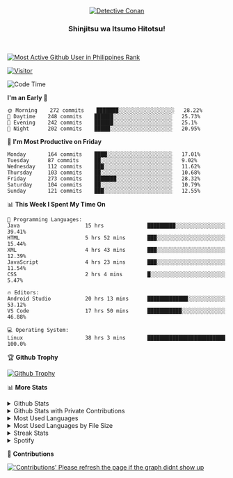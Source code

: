 <p align="center">
<a href="https://mrepol742.github.io">
  <img alt="Detective Conan" src="https://mrepol742-gif-randomizer.vercel.app/api" /> 
  </a> 
  <h3 align="center">Shinjitsu wa Itsumo Hitotsu!</h3>
</p>
<br>

 
[![Most Active Github User in Philippines Rank](https://enibdhv97zm33sz.m.pipedream.net)](https://mrepol742.github.io)

[![Visitor](https://visitor-badge.glitch.me/badge?page_id=mrepol742)](https:/mrepol742.github.io)

[comment]: <> (This is a automated generated Data from github action workflow)
[comment]: <> (START OF GENERATED DATA)

<!--START_SECTION:waka-->
![Code Time](http://img.shields.io/badge/Code%20Time-402%20hrs%2025%20mins-blue)

**I'm an Early 🐤** 

```text
🌞 Morning    272 commits    ███████░░░░░░░░░░░░░░░░░░   28.22% 
🌆 Daytime    248 commits    ██████░░░░░░░░░░░░░░░░░░░   25.73% 
🌃 Evening    242 commits    ██████░░░░░░░░░░░░░░░░░░░   25.1% 
🌙 Night      202 commits    █████░░░░░░░░░░░░░░░░░░░░   20.95%

```
📅 **I'm Most Productive on Friday** 

```text
Monday       164 commits    ████░░░░░░░░░░░░░░░░░░░░░   17.01% 
Tuesday      87 commits     ██░░░░░░░░░░░░░░░░░░░░░░░   9.02% 
Wednesday    112 commits    ███░░░░░░░░░░░░░░░░░░░░░░   11.62% 
Thursday     103 commits    ██░░░░░░░░░░░░░░░░░░░░░░░   10.68% 
Friday       273 commits    ███████░░░░░░░░░░░░░░░░░░   28.32% 
Saturday     104 commits    ██░░░░░░░░░░░░░░░░░░░░░░░   10.79% 
Sunday       121 commits    ███░░░░░░░░░░░░░░░░░░░░░░   12.55%

```


📊 **This Week I Spent My Time On** 

```text
💬 Programming Languages: 
Java                     15 hrs              █████████░░░░░░░░░░░░░░░░   39.41% 
HTML                     5 hrs 52 mins       ███░░░░░░░░░░░░░░░░░░░░░░   15.44% 
XML                      4 hrs 43 mins       ███░░░░░░░░░░░░░░░░░░░░░░   12.39% 
JavaScript               4 hrs 23 mins       ███░░░░░░░░░░░░░░░░░░░░░░   11.54% 
CSS                      2 hrs 4 mins        █░░░░░░░░░░░░░░░░░░░░░░░░   5.47%

🔥 Editors: 
Android Studio           20 hrs 13 mins      █████████████░░░░░░░░░░░░   53.12% 
VS Code                  17 hrs 50 mins      ███████████░░░░░░░░░░░░░░   46.88%

💻 Operating System: 
Linux                    38 hrs 3 mins       █████████████████████████   100.0%

```


<!--END_SECTION:waka-->

[comment]: <> (END OF GENERATED DATA)

<p>

🏆 **Github Trophy**
  
<a href="https://mrepol742.github.io">
<img alt="Github Trophy" src="https://github-profile-trophy.vercel.app/?username=mrepol742&theme=gruvbox">
</a>
</p>

<p>

📊 **More Stats**
  
<details>
  <summary>Github Stats</summary>
  <br>
  <a href="https://mrepol742.github.io">
  <img alt="Github Stats" src="https://github-readme-stats.vercel.app/api?username=mrepol742&show_icons=true&count_private=true&theme=gruvbox">
</a>  
  
</details> 
  
  <details>
  <summary>Github Stats with Private Contributions</summary>
  <br>
 <a href="https://mrepol742.github.io">
<img alt="Github Stats with Private Contributions" src="https://mrepol742.github.io/github-stats/generated/overview.svg">
</a>
</details>
  
<details>
  <summary>Most Used Languages</summary>
  <br>
 <a href="https://mrepol742.github.io">
<img alt="Most Used Languages" src="https://github-readme-stats.vercel.app/api/top-langs/?username=mrepol742&layout=compact&include_all_commits=true&&count_private=true&langs_count=20&theme=gruvbox">
</a>
</details>

 <details>
  <summary>Most Used Languages by File Size</summary>
  <br>
 <a href="https://mrepol742.github.io">
<img alt="Most Used Languages by File Size" src="https://mrepol742.github.io/github-stats/generated/languages.svg">
</a>
</details>

<details>
  <summary>Streak Stats</summary>
  <br>
<a href="https://mrepol742.github.io">
<img alt="'Streak Stats' Please refresh the page if the stats didnt show up" src="https://mrepol742-streak-stats.herokuapp.com/?user=mrepol742&theme=gruvbox">
</a>
</p>
</details>
<details>
  <summary>Spotify</summary>
  <br>
<a href="https://mrepol742.github.io">
<img alt="Spotify" src="https://spotify-recently-played-readme.vercel.app/api?user=7xx9e7hwq1qyown0m4ut78pcz&count=10&unique=true">
</a>
</p>
</details>


📜 **Contributions**
  
<a href="https://mrepol742.github.io">
<img alt="'Contributions' Please refresh the page if the graph didnt show up" src="https://mrepol742-activity-graph.herokuapp.com/graph?username=mrepol742&theme=github&hide_border=true">
</a>
</p>
